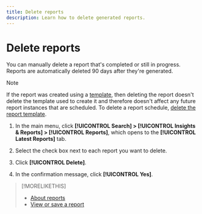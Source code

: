 ```yaml
---
title: Delete reports
description: Learn how to delete generated reports.
---
```

# Delete reports

You can manually delete a report that's completed or still in progress. Reports are automatically deleted 90 days after they're generated.

>[!NOTE]
>
>If the report was created using a [template](/help/search-social-commerce/reports/automation/templates/template-about.md), then deleting the report doesn't delete the template used to create it and therefore doesn't affect any future report instances that are scheduled. To delete a report schedule, [delete the report template](/help/search-social-commerce/reports/automation/templates/template-delete.md).

1. In the main menu, click **[!UICONTROL Search] > [!UICONTROL Insights & Reports] > [!UICONTROL Reports]**, which opens to the **[!UICONTROL Latest Reports]** tab.

1. Select the check box next to each report you want to delete.

1. Click **[!UICONTROL Delete]**.

1. In the confirmation message, click **[!UICONTROL Yes]**.

>[!MORELIKETHIS]
>
>* [About reports](/help/search-social-commerce/reports/report-about.md)
>* [View or save a report](/help/search-social-commerce/reports/management/report-view-save.md)
